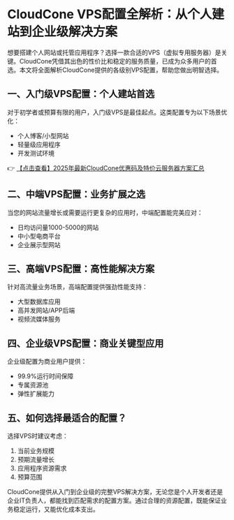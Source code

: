 # CloudCone VPS配置全解析：从个人建站到企业级解决方案

想要搭建个人网站或托管应用程序？选择一款合适的VPS（虚拟专用服务器）是关键。CloudCone凭借其出色的性价比和稳定的服务质量，已成为众多用户的首选。本文将全面解析CloudCone提供的各级别VPS配置，帮助您做出明智选择。

## 一、入门级VPS配置：个人建站首选

对于初学者或预算有限的用户，入门级VPS是最佳起点。这类配置专为以下场景优化：
- 个人博客/小型网站
- 轻量级应用程序
- 开发测试环境

👉 [【点击查看】2025年最新CloudCone优惠码及特价云服务器方案汇总](https://bit.ly/Cloudcone)

## 二、中端VPS配置：业务扩展之选

当您的网站流量增长或需要运行更复杂的应用时，中端配置能完美应对：
- 日均访问量1000-5000的网站
- 中小型电商平台
- 企业展示型网站

## 三、高端VPS配置：高性能解决方案

针对高流量业务场景，高端配置提供强劲性能支持：
- 大型数据库应用
- 高并发网站/APP后端
- 视频流媒体服务

## 四、企业级VPS配置：商业关键型应用

企业级配置为商业用户提供：
- 99.9%运行时间保障
- 专属资源池
- 弹性扩展能力

## 五、如何选择最适合的配置？

选择VPS时建议考虑：
1. 当前业务规模
2. 预期流量增长
3. 应用程序资源需求
4. 预算范围

CloudCone提供从入门到企业级的完整VPS解决方案，无论您是个人开发者还是企业IT负责人，都能找到匹配需求的配置方案。通过合理的资源配置，既能保证业务稳定运行，又能优化成本支出。